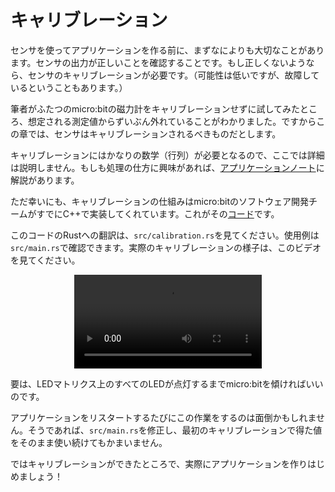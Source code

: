 <!-- # Calibration -->

# キャリブレーション

<!-- One very important thing to do before using a sensor and trying to develop
an application using it is verifying that it's output is actually correct.
If this does not happen to be the case we need to calibrate the sensor
(alternatively it could also be broken but that's rather unlikely in this case). -->

センサを使ってアプリケーションを作る前に、まずなによりも大切なことがあります。センサの出力が正しいことを確認することです。もし正しくないようなら、センサのキャリブレーションが必要です。（可能性は低いですが、故障しているということもあります。）

<!-- In my case on two different micro:bit's the magnetometer, without calibration,
was quite a bit off of what it is supposed to measure. Hence for the purposes
of this chapter we will just assume that the sensor has to be calibrated. -->

筆者がふたつのmicro:bitの磁力計をキャリブレーションせずに試してみたところ、想定される測定値からずいぶん外れていることがわかりました。ですからこの章では、センサはキャリブレーションされるべきものだとします。

<!-- The calibration involves quite a bit of math (matrices) so we won't cover it here but this
[Design Note] describes the procedure if you are interested. -->

キャリブレーションにはかなりの数学（行列）が必要となるので、ここでは詳細は説明しません。もしも処理の仕方に興味があれば、[アプリケーションノート]に解説があります。

<!-- [Design Note]: https://www.st.com/resource/en/design_tip/dt0103-compensating-for-magnetometer-installation-error-and-hardiron-effects-using-accelerometerassisted-2d-calibration-stmicroelectronics.pdf -->

[アプリケーションノート]: https://www.st.com/resource/en/design_tip/dt0103-compensating-for-magnetometer-installation-error-and-hardiron-effects-using-accelerometerassisted-2d-calibration-stmicroelectronics.pdf

<!-- Luckily for us though the group that built the original software for the
micro:bit already implemented a calibration mechanism in C++ over [here]. -->

ただ幸いにも、キャリブレーションの仕組みはmicro:bitのソフトウェア開発チームがすでにC++で実装してくれています。これがその[コード]です。

<!-- [here]: https://github.com/lancaster-university/codal-microbit-v2/blob/006abf5566774fbcf674c0c7df27e8a9d20013de/source/MicroBitCompassCalibrator.cpp -->

[コード]: https://github.com/lancaster-university/codal-microbit-v2/blob/006abf5566774fbcf674c0c7df27e8a9d20013de/source/MicroBitCompassCalibrator.cpp

<!-- You can find a translation of it to Rust in `src/calibration.rs`. The usage
is demonstrated in the default `src/main.rs` file. The way the calibration
works is illustrated in this video: -->

このコードのRustへの翻訳は、`src/calibration.rs`を見てください。使用例は`src/main.rs`で確認できます。実際のキャリブレーションの様子は、このビデオを見てください。

<p align="center">
<video src="https://video.microbit.org/support/compass+calibration.mp4" loop autoplay>
</p>

<!-- You have to basically tilt the micro:bit until all the LEDs on the LED matrix light up. -->

要は、LEDマトリクス上のすべてのLEDが点灯するまでmicro:bitを傾ければいいのです。

<!-- If you do not want to play the game every time you restart your application during development
feel free to modify the `src/main.rs` template to just use the same static calibration
once you got the first one. -->

アプリケーションをリスタートするたびにこの作業をするのは面倒かもしれません。そうであれば、`src/main.rs`を修正し、最初のキャリブレーションで得た値をそのまま使い続けてもかまいません。

<!-- Now where we got the sensor calibration out of the way let's look into
actually building this application! -->

ではキャリブレーションができたところで、実際にアプリケーションを作りはじめましょう！
